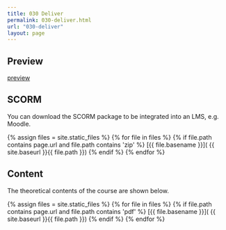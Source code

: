```yaml
---
title: 030 Deliver
permalink: 030-deliver.html
url: "030-deliver"
layout: page
---
```


## Preview
[preview]( 000-operation-management/030-deliver/preview/index.html )


## SCORM
You can download the SCORM package to be integrated into an LMS, e.g. Moodle.

{% assign files = site.static_files  %}
{% for file in files   %}
{% if file.path contains page.url and file.path contains  'zip' %}
[{{ file.basename }}]( {{  site.baseurl }}{{ file.path }})
{% endif %}
{% endfor %}


## Content
The theoretical contents of the course are shown below.

{% assign files = site.static_files  %}
{% for file in files   %}
{% if file.path contains page.url and file.path contains  'pdf' %}
[{{ file.basename }}]( {{  site.baseurl }}{{ file.path }})
{% endif %}
{% endfor %}





